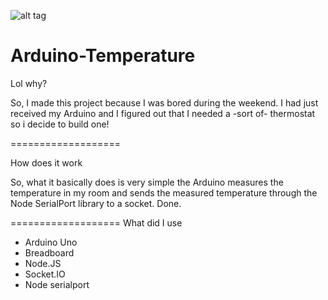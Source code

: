 ![alt tag](http://i.imgur.com/wXLgHz4.png)


Arduino-Temperature
===================

Lol why?

So, I made this project because I was bored during the weekend. I had just received my Arduino and I figured out that I needed a -sort of- thermostat so i decide to build one!

===================

How does it work

So, what it basically does is very simple the Arduino measures the temperature in my room and sends the measured temperature through the Node SerialPort library to a socket. Done.

===================
What did I use

- Arduino Uno 
- Breadboard 
- Node.JS 
- Socket.IO 
- Node serialport



